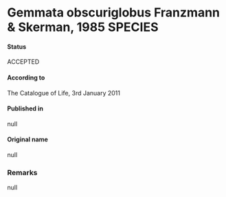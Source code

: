 # Gemmata obscuriglobus Franzmann & Skerman, 1985 SPECIES

#### Status
ACCEPTED

#### According to
The Catalogue of Life, 3rd January 2011

#### Published in
null

#### Original name
null

### Remarks
null